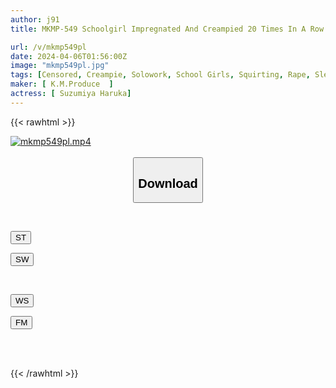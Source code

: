 ```yaml
---
author: j91
title: MKMP-549 Schoolgirl Impregnated And Creampied 20 Times In A Row Aya Konami

url: /v/mkmp549pl
date: 2024-04-06T01:56:00Z
image: "mkmp549pl.jpg"
tags: [Censored, Creampie, Solowork, School Girls, Squirting, Rape, Slender, Confinement	]
maker: [ K.M.Produce  ]
actress: [ Suzumiya Haruka]
---
```



{{< rawhtml >}}

<div class="video" data-videoid="M9Vgw4L7jgumm7r">
    <a href="javascript:;">
        <img src="/v/mkmp549pl/mkmp549pl.jpg" width="WIDTH" height="HEIGHT" alt="mkmp549pl.mp4" loading="lazy">
    </a>
</div>

<script type="text/javascript" src="https://j91.asia/asset/on-demand-st.js"></script>

<br>
  <link rel="stylesheet" href="https://j91.asia/asset/bs5.css">
  
  <center>
  <button class="btn btn-primary" type="button" data-bs-toggle="collapse" data-bs-target=".multi-collapse" aria-expanded="false" aria-controls="multiCollapseExample1 multiCollapseExample2"><h2>Download</h2></button></center>
</p>
<div class="row">
  <div class="col">
    <div class="collapse multi-collapse" id="multiCollapseExample1">
      <div class="card card-body">
	      	      <br>
<div class="buttons">  
<p><a href="https://streamtape.to/v/M9Vgw4L7jgumm7r" target="_blank"><button class="btn-hover color-3"><i class="fa fa-download"></i> ST</button></a></p>
<p><a href="https://asnwish.com/e7sm4ez0ztzb" target="_blank"><button class="btn-hover color-2"><i class="fa fa-download"></i> SW</button></a></p></div>
    </div>
  </div>
</div>
  <div class="col">
    <div class="collapse multi-collapse" id="multiCollapseExample2">
      <div class="card card-body">
	      <br>
<div class="buttons">
<p><a href="javascript:;"><button class="btn-hover color-9"><i class="fa fa-download"></i> WS</button></a></p>
<p><a href="javascript:;"><button class="btn-hover color-8"><i class="fa fa-download"></i> FM</button></a></p></div>
<br><br>
      </div>
    </div>
  </div>
</div>

{{< /rawhtml >}}